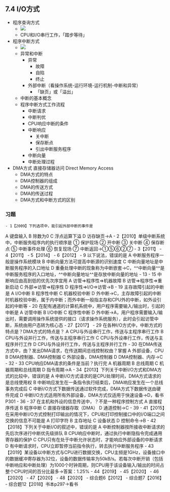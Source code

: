 ## 7.4 I/O方式
- 程序查询方式
    - ![](https://gitee.com/jackylee3362/typora-pic/raw/master/img/20210526223411.png)
    - CPU和I/O串行工作，「踏步等待」
- 程序中断方式  
    - ![](https://gitee.com/jackylee3362/typora-pic/raw/master/img/20210526224009.png)
    - 异常和中断
        - 异常
            - 故障
            - 自陷
            - 终止
        - 外部中断（看操作系统-运行环境-运行机制-中断和异常）
            - 「缺页」或「溢出」
    - 中断的基本概念
    - 程序中断方式工作流程
        - 中断请求
        - 中断判优
        - CPU响应中断的条件
        - 中断响应
            - 关中断
            - 保存断点
            - 引出中断服务程序
        - 中断向量
        - 中断处理过程
- DMA方式  直接存储器访问 Direct Memory Access  
    - DMA方式的特点
    - DMA控制器的组成
    - DMA的传送方式
    - DMA的传送过程
    - DMA方式和中断方式的区别
### 习题 
    - 1【2009】下列选项中，能引起外部中断的事件是
A 键盘输入
B 除数为0
C 浮点运算下溢
D 访存缺页→A
    - 2【2010】单级中断系统中，中断服务程序内的执行顺序是
① 保护现场
② 开中断
③ 关中断
④ 保存断点
⑤ 中断事件处理
⑥ 恢复现场
⑦ 中断返回→①⑤⑥②⑦
    - 3【2011】
    - 4【2011】
    - 5【2014】
    - 6【2012】
    - 9 以下说法，错误的是
A 中断服务程序一般是操作系统模块
B 中断向量方法可提高中断源的识别速度
C 中断向量地址是中断服务程序的入口地址
D 重叠处理中断的现象称为中断嵌套→C，^^中断向量^^是中断服务程序的入口地址，^^中断向量地址^^是存放中断向量的地址
    - 13
    - 15 中断响应由高到低的优先次序宜用
A 访管⇒程序性⇒机器故障
B 访管⇒程序性⇒重新启动
C 外部⇒访管⇒程序性
D 程序性⇒I/O⇒访管→B
    - 19 主存故障引起的中断是
A I/O中断
B 程序性中断
C 机器校验中断
D 外中断→C，主存故障引起的中断时机器校验中断，属于内中断；而外中断一般指主存和CPU外的中断，如外设引起的中断等
    - 20 在配有通道的计算机系统中，用户程序需要输入/输出时，引起的中断是
A 访管中断
B I/O中断
C 程序性中断
D 外中断→A，用户程序需要输入/输出时，需要调用操作系统提供的接口（请求操作系统服务），此时会引起访管中断，系统由用户态转为核心态
    - 27【2017】
    - 29 在各种I/O方式中，中断方式的特点是？DMA方式的特点是？
A CPU与外设串行工作，传送与主程序串行工作
B CPU与外设并行工作，传送与主程序串行工作
C CPU与外设串行工作，传送与主程序并行工作
D CPU与外设并行工作，传送与主程序并行工作
    - 30 在DMA传送方式中，由？发出DMA请求，在传送期间总线控制权由？掌握
A 外部设备，CPU
B DMA控制器、DMA控制器
C 外部设备，DMA控制器
D DMA控制器、内存→C
    - 32
    - 33 CPU响应DMA请求的条件是当前？执行完
A 机器周期
B 总线周期
C 机器周期和总线周期
D 指令周期→A
    - 34【2013】下列关于中断I/O方式和DMA方式的比较中，错误的是
A 中断I/O方式请求的是CPU处理时间，DMA方式请求的是总线使用权
B 中断响应发生在一条指令执行结束后，DMA响应发生在一个总线事务完成后
C 中断I/O方式下数据传送通过软件完成，DMA方式下数据传送由硬件完成
D 中断I/O方式适用所有外部设备，DMA方式仅适用于快速设备→D，看书P301
    - 36
    - 37 在主机和外设的信息传送中，？不是一种程序控制方式
A 直接程序传送
B 程序中断
C 直接存储器存取（DMA）
D 通道控制→C
    - 39
    - 41【2015】在采用中断I/O方式控制打印输出的情况下，CPU和打印控制接口中的I/O端口之间交换的信息不可能是
A 打印字符
B 主存地址
C 设备状态
D 控制命令→B
    - 42【2018】下列关于中断I/O的叙述中，错误的是
A 中断控制器按所接收中断请求的先后次序进行中断优先级排队
B CPU响应中断时，通过执行中断隐指令完成通用寄存器的保护
C CPU只有在处于中断允许状态时，才能响应外部设备的中断请求
D 有中断请求时，CPU立即暂停当前指令执行，转去执行中断服务程序
    - 43【2019】某设备以中断方式与CPU进行数据交换，CPU主频是1GHz，设备接口中的数据缓冲寄存器为32位，设备的数据传输率为50kB/s。若每次中断开销（包括中断响应和中断处理）为1000个时钟周期，则CPU用于该设备输入/输出的时间占整个CPU时间的百分比最多→答案：1.25%
    - 44【2019】
    - 45【2020】
    - 46【2020】
    - 47【2020】
    - 48【2020】
    - 综合题6【2012】
    - 综合题7【2016】
    - 综合题12【2018】书本p297→看书
